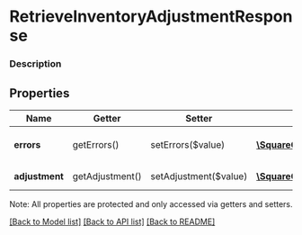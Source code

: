 # RetrieveInventoryAdjustmentResponse

### Description



## Properties
Name | Getter | Setter | Type | Description | Notes
------------ | ------------- | ------------- | ------------- | ------------- | -------------
**errors** | getErrors() | setErrors($value) | [**\SquareConnect\Model\Error[]**](Error.md) | Any errors that occurred during the request. | [optional] 
**adjustment** | getAdjustment() | setAdjustment($value) | [**\SquareConnect\Model\InventoryAdjustment**](InventoryAdjustment.md) | The requested [InventoryAdjustment](#type-inventoryadjustment). | [optional] 

Note: All properties are protected and only accessed via getters and setters.

[[Back to Model list]](../../README.md#documentation-for-models) [[Back to API list]](../../README.md#documentation-for-api-endpoints) [[Back to README]](../../README.md)


